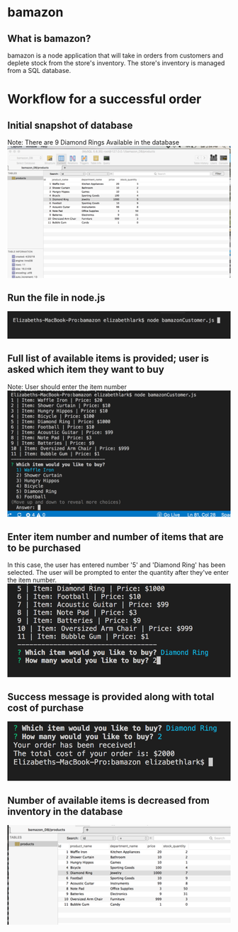 # bamazon


## What is bamazon? 
bamazon is a node application that will take in orders from customers and deplete stock from the store's inventory. The store's inventory is managed from a SQL database. 

# Workflow for a successful order

## Initial snapshot of database
Note: There are 9 Diamond Rings Available in the database
![beginningDB](https://github.com/ELark2016/bamazon/blob/master/images/Starting_SnapShot_of_Database.png)


## Run the file in node.js
![runNodeJS](https://github.com/ELark2016/bamazon/blob/master/images/node_bamazon_js.png)

## Full list of available items is provided; user is asked which item they want to buy
Note: User should enter the item number
![InventoryList](https://github.com/ELark2016/bamazon/blob/master/images/inventoryList.png)

## Enter item number and number of items that are to be purchased
In this case, the user has entered number '5' and 'Diamond Ring' has been selected. The user will be prompted to enter the quantity after they've enter the item number. 
![UserSelection](https://github.com/ELark2016/bamazon/blob/master/images/UserSelection.png)

## Success message is provided along with total cost of purchase
![OrderReceived](https://github.com/ELark2016/bamazon/blob/master/images/OrderRecvd.png)

## Number of available items is decreased from inventory in the database 
![Updated_DB](https://github.com/ELark2016/bamazon/blob/master/images/Updated_DB.png)












